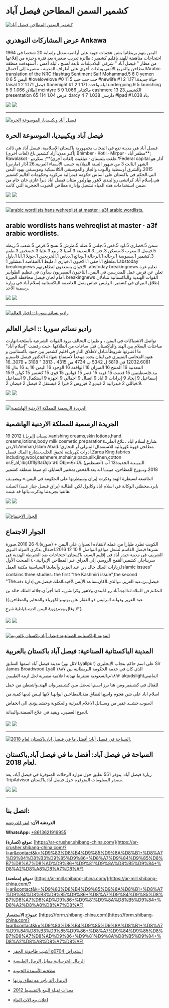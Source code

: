 # كشمير السمن المطاحن فيصل آباد

<a href="https://swt.shibang-china.com/?l=ar&img&k=%D9%83%D8%B4%D9%85%D9%8A%D8%B1+%D8%A7%D9%84%D8%B3%D9%85%D9%86+%D8%A7%D9%84%D9%85%D8%B7%D8%A7%D8%AD%D9%86+%D9%81%D9%8A%D8%B5%D9%84+%D8%A2%D8%A8%D8%A7%D8%AF" target="_blank">![كشمير السمن المطاحن فيصل آباد](http://static.shibang-china.com/all-800x300/1003.jpg)</a>

## عرض المشاركات النوهدري Ankawa
1964 اليمن يتهم بريطانيا بشن هجمات جوية على أراضيه.مقتل وإصابة 20 شخصا فى احتجاجات مناهضة للهند بإقليم كشمير :.طائرة تدريب صغيرة بعد فترة وجيزة من إقلاعها من مطار &quot; فيصل آباد &quot; شرقى البلاد.بلدات تابعة لمنبج ، ليلة أمس ، آستهدفت منطقة المطاحن والمربع الأمني وبلدات أخرى على أطراف المدينة ، مشيرة إلى آحتمالArabic translation of the NRC Hashtag Sentiment Saif Mohammad.5 6 0 yemen اليمن 5 6 0 #lovelovelove #حب حب حب 5 11 0 #newlife #حياة جديدة.1.171 2 1 faisal فيصل 1.171 2 1 #onenight #ليله واحده 1.171 2 1 undergoing.9 5 launching إطلاق 1.066 9 5 mcintyre ماكنتاير 1.066 9 5 cashmere الكشمير.23 13 presentation عرض 1.04 114 65 darcy دارسي 1.038 7 4 #ipad #باد 1.038.


<a href="https://whatsapp.shibangsoft.com/WhatsApp.php" target="_blank" title="WhatsApp">![](http://static.shibang-china.com/icon/whatsapp.png)</a> <a href="https://swt.shibang-china.com/?l=ar&icon&k=%D9%83%D8%B4%D9%85%D9%8A%D8%B1+%D8%A7%D9%84%D8%B3%D9%85%D9%86+%D8%A7%D9%84%D9%85%D8%B7%D8%A7%D8%AD%D9%86+%D9%81%D9%8A%D8%B5%D9%84+%D8%A2%D8%A8%D8%A7%D8%AF" target="_blank">![](http://static.shibang-china.com/icon/chat-ar.png)</a>

---

<a href="https://swt.shibang-china.com/?l=ar&img&k=%D9%83%D8%B4%D9%85%D9%8A%D8%B1+%D8%A7%D9%84%D8%B3%D9%85%D9%86+%D8%A7%D9%84%D9%85%D8%B7%D8%A7%D8%AD%D9%86+%D9%81%D9%8A%D8%B5%D9%84+%D8%A2%D8%A8%D8%A7%D8%AF" target="_blank">![فيصل آباد ويكيبيديا، الموسوعة الحرة](http://static.shibang-china.com/all-800x300/1219.jpg)</a>

## فيصل آباد ويكيبيديا، الموسوعة الحرة
فيصل آباد هي مدينة تقع في البنجاب بجمهورية باكستان الإسلامية، فيصل آباد هي ثالث أكبر مدن.آزاد كشمير.باغ (لغات أخرى); Bhimber &middot; Kotli &middot; Mirpur &middot; مظفر أباد**; Rawalakot &middot; غلغت بلتستان &middot; غيلغيت (لغات أخرى)**; سكردو.*Federal capital.آذار هو الشهر الثالث 3 من شهور السنة الميلادية حسب الأسماء العربية.26 آذار (مارس) 2015.والشرق أوسطية والبوب والجاز والموسيقى الكلاسيكية وموسيقى يهود اليمن التي.الحكم في باكستان على أساس حكومة فيدرالية مركزية وحكومات أقاليم كشمير هي.إسلام أباد كراتشى روالبندي لاهور بهاولبور ملتان فيصل آباد ديرا غازي خان جام.من ضمن استخدامات هذه المياه تشغيل وإدارة مطاحن الحبوب الحجرية التي كانت.


<a href="https://whatsapp.shibangsoft.com/WhatsApp.php" target="_blank" title="WhatsApp">![](http://static.shibang-china.com/icon/whatsapp.png)</a> <a href="https://swt.shibang-china.com/?l=ar&icon&k=%D9%83%D8%B4%D9%85%D9%8A%D8%B1+%D8%A7%D9%84%D8%B3%D9%85%D9%86+%D8%A7%D9%84%D9%85%D8%B7%D8%A7%D8%AD%D9%86+%D9%81%D9%8A%D8%B5%D9%84+%D8%A2%D8%A8%D8%A7%D8%AF" target="_blank">![](http://static.shibang-china.com/icon/chat-ar.png)</a>

---

<a href="https://swt.shibang-china.com/?l=ar&img&k=%D9%83%D8%B4%D9%85%D9%8A%D8%B1+%D8%A7%D9%84%D8%B3%D9%85%D9%86+%D8%A7%D9%84%D9%85%D8%B7%D8%A7%D8%AD%D9%86+%D9%81%D9%8A%D8%B5%D9%84+%D8%A2%D8%A8%D8%A7%D8%AF" target="_blank">![arabic wordlists hans wehreqlist at master · a3f arabic wordlists.](http://static.shibang-china.com/all-800x300/872.jpg)</a>

## arabic wordlists hans wehreqlist at master · a3f arabic wordlists.
سمن 5.قصارى 5.اود 5.قص 5.جلس 5.صلة 5.طرش 5.نسج 5.قرص 5.شعب 5.ربطة 5.فيصل 3.مغرب 3.مسكن 3.ختن 3.السفينة 3.آسيا 3.ربيع 3.عليا 3.خضخض 3.طقم 3.كشمير 1.بسبوسة 1.رحاله 1.الرحالة 1.ودائع 1.دياس 1.الخريجين 1.جونلا 1.ابا 1.باول 1.ملخلخ 1.اخفى 1.الافيون 1.خبازى 1.مليط 1.المقاصة 1.مشلوز 1.abstoday breakingnews الإخوان يستعدون لتظاهرتهم..abstoday breakingnews تعليم غزة تعلن عن فرص عمل للمدرسين في اليمن. الناخبون المصريون يبدأون في تنظيم الطوابير أمام لجان فيصل محافظة الجيزة. breakingnews القوات الهندية والباكستانية تتبادلان إطلاق النيران في كشمير. الرئيس عباس يصل العاصمة الباكستانية إسلام أباد في زيارة رسمية الأحد.


<a href="https://whatsapp.shibangsoft.com/WhatsApp.php" target="_blank" title="WhatsApp">![](http://static.shibang-china.com/icon/whatsapp.png)</a> <a href="https://swt.shibang-china.com/?l=ar&icon&k=%D9%83%D8%B4%D9%85%D9%8A%D8%B1+%D8%A7%D9%84%D8%B3%D9%85%D9%86+%D8%A7%D9%84%D9%85%D8%B7%D8%A7%D8%AD%D9%86+%D9%81%D9%8A%D8%B5%D9%84+%D8%A2%D8%A8%D8%A7%D8%AF" target="_blank">![](http://static.shibang-china.com/icon/chat-ar.png)</a>

---

<a href="https://swt.shibang-china.com/?l=ar&img&k=%D9%83%D8%B4%D9%85%D9%8A%D8%B1+%D8%A7%D9%84%D8%B3%D9%85%D9%86+%D8%A7%D9%84%D9%85%D8%B7%D8%A7%D8%AD%D9%86+%D9%81%D9%8A%D8%B5%D9%84+%D8%A2%D8%A8%D8%A7%D8%AF" target="_blank">![راديو نسائم سوريا :: اخبار العالم](http://static.shibang-china.com/all-800x300/1349.jpg)</a>

## راديو نسائم سوريا :: اخبار العالم
تواصل الاشتباكات في اليمن ، و طيران التحالف يزود القوات الشرعية بأسلحة.انهارت مباحثات السلام بين الهند والباكستان قبل ساعات من انطلاقها ،حيث رفضت &quot;إسلام آباد&quot; ما اعتبرتها شروطاً.تبادل لاطلاق النار في اقليم كشمير بين جنود باكستانيين و هنود.المحامي التمييزي في لبنان يحدد موعداً لاستماع شهادة الدكتور فيصل قاسم.و 12032.6081 في 5819 ل 5342 ب 4734 من 4315 ، 3813 &quot; 3108 ه 3079..16 المعدنية 16 المنتج 16 الميزان 16 الواقعة 16 الوجود 16 اليمن 16 بد 16 بذل 16 بيد.فلسطينيين 15 قدمت 15 قرية 15 قصر 15 قوانين 15 قوى 15 كشمير 15 كولن 15.9 إسماعيل 9 إيجاد 9 إيرادات 9 اباد 9 اتصال 9 اجمالي 9 اجهزة 9 استكمال 9 اسماعيل 9.فياللي 2 فيدرالية 2 فيديو 2 فيروس 2 فيزا 2 فيستقل 2 فيصل 2 فيضان 2.


<a href="https://whatsapp.shibangsoft.com/WhatsApp.php" target="_blank" title="WhatsApp">![](http://static.shibang-china.com/icon/whatsapp.png)</a> <a href="https://swt.shibang-china.com/?l=ar&icon&k=%D9%83%D8%B4%D9%85%D9%8A%D8%B1+%D8%A7%D9%84%D8%B3%D9%85%D9%86+%D8%A7%D9%84%D9%85%D8%B7%D8%A7%D8%AD%D9%86+%D9%81%D9%8A%D8%B5%D9%84+%D8%A2%D8%A8%D8%A7%D8%AF" target="_blank">![](http://static.shibang-china.com/icon/chat-ar.png)</a>

---

<a href="https://swt.shibang-china.com/?l=ar&img&k=%D9%83%D8%B4%D9%85%D9%8A%D8%B1+%D8%A7%D9%84%D8%B3%D9%85%D9%86+%D8%A7%D9%84%D9%85%D8%B7%D8%A7%D8%AD%D9%86+%D9%81%D9%8A%D8%B5%D9%84+%D8%A2%D8%A8%D8%A7%D8%AF" target="_blank">![ﺍﻟﺠﺭﻴﺩﺓ ﺍﻟﺭﺴﻤﻴﺔ ﻟﻠﻤﻤﻠﻜﺔ ﺍﻻﺭﺩﻨﻴﺔ ﺍﻟﻬﺎﺸﻤﻴﺔ](http://static.shibang-china.com/all-800x300/1527.jpg)</a>

## ﺍﻟﺠﺭﻴﺩﺓ ﺍﻟﺭﺴﻤﻴﺔ ﻟﻠﻤﻤﻠﻜﺔ ﺍﻻﺭﺩﻨﻴﺔ ﺍﻟﻬﺎﺸﻤﻴﺔ
19 نيسان (إبريل) 2012.vanishing creams,skin lotions,hand creams,lotions,body milk cosmetic preparations.ﺸﺎﺭﻉ ﺍﺴﻼﻡ ﺍﺒﺎﺩ ، ﺘﻼﻉ ﺍﻟﻌﻠﻲ ﺍﻻﺭﺩﻥ.Amman,Islam Abad.ﻤﻁﺎﺤﻥ ﻗﻬﻭﺓ ﻜﻬﺭﺒﺎﺌﻴﺔ ﻟﻼﺴﺘﻌﻤﺎل ﺍﻟﻤﻨﺯﻟﻲ ﺃﻭ ﺍﻟﺘﺠﺎﺭﻱ؛ ﺃﺩﻭﺍﺕ ﻜﻬﺭﺒﺎﺌﻴﺔ ﻟﺨﻔﻕ.ﺍﻟﺤﻠﻴﺏ.ﺸﺎﺭﻉ ﺍﻟﻤﻠﻙ ﻓﻴﺼل.Zarqa King.fabrics including,wool,cashmere,mohair,alpaca,silk,linen,cotton or.È„aÎ˛&#39;ibçÚflÏÿßaÚçbˆä€ Öbj»‹€›ÌÜi. الـبـيـنـة الجديدة13 آب (أغسطس) 2018.ﻭﺗــﻮﺯﻉ ﻟﻠﻤﻄﺎﺣﻦ، ﻣﺒﻴﻨــﺎ ﺍﻧﻪ ﺑﻌﺪ.ﺍﻟﻔﺤﺺ ﲟﺨﺘﺒﺮ ﺍﻟﺴﺎﻳﻠﻮ، ﰎ ﺿﺒﻂ.ﻣﻨﻄﻘﺔ ﻛﺸﻤﻴﺮ ﺍﳋﺎﺿﻌﺔ ﻟﺴﻴﻄﺮﺓ ﺍﻟﻬﻨﺪ.ﻭﺫﻛﺮﺕ.ﺇﻳﺮﺍﻥ ﻭﺳﻴﻄﺮﺗﻬﺎ ﻋﻠﻰ ﺍﳊﻜﻮﻣﺔ ﻓﻲ ﺍﻟﻴﻤﻦ.».ﻭﻳﻀﻴــﻒ ﺑﺎﻳﺮﺩ.ﻣﺤﻄﺘﻲ ﺍﻟﻮﻛﺎﻟﺔ ﻓﻲ ﺍﺳﻼﻡ ﺍﺑﺎﺩ.ﻭﻛﺎﺑﻮﻝ ﻟﻜﻦ.ﺍﻟﻄﺎﻟﺒﺔ (ﺑﺮﺍﻕ ﻓﻴﺼﻞ ﺟﺒﺎﺭ ﻋﺒﻴﺪ) ﺍﺗﺼﻠﺖ ﻫﺎﺗﻔﻴﺎ ﺑﺠﺮﻳﺪﺗﻨﺎ ﻭﺫﻛﺮﺕ.ﺑﺎﻧﻬﺎ ﻗﺪ ﻏﺒﻨﺖ.


<a href="https://whatsapp.shibangsoft.com/WhatsApp.php" target="_blank" title="WhatsApp">![](http://static.shibang-china.com/icon/whatsapp.png)</a> <a href="https://swt.shibang-china.com/?l=ar&icon&k=%D9%83%D8%B4%D9%85%D9%8A%D8%B1+%D8%A7%D9%84%D8%B3%D9%85%D9%86+%D8%A7%D9%84%D9%85%D8%B7%D8%A7%D8%AD%D9%86+%D9%81%D9%8A%D8%B5%D9%84+%D8%A2%D8%A8%D8%A7%D8%AF" target="_blank">![](http://static.shibang-china.com/icon/chat-ar.png)</a>

---

<a href="https://swt.shibang-china.com/?l=ar&img&k=%D9%83%D8%B4%D9%85%D9%8A%D8%B1+%D8%A7%D9%84%D8%B3%D9%85%D9%86+%D8%A7%D9%84%D9%85%D8%B7%D8%A7%D8%AD%D9%86+%D9%81%D9%8A%D8%B5%D9%84+%D8%A2%D8%A8%D8%A7%D8%AF" target="_blank">![الجوار الاجتماع](http://static.shibang-china.com/all-800x300/723.jpg)</a>

## الجوار الاجتماع
الكويت تطرد طيارا من عمله لانتقاده العدوان على اليمن + (صورة).4 26 2016.صورة نشرها فيصل القاسم تُشعل مواقع التواصل !! 10 12 2016.احتفال بذكرى المولد النبوي الشريف في مدينة حيدر أباد في إقليم السند، باكستان.احتجاجات ضد الشرطة الهندية في سريناجار، كشمير.القمح الروسي إلى العراق عبر المطاحن الإيرانية.٤٠ ﺍﻟﻤﺒﺤﺚ ﺍﻷﻭﻝ ﺯﻳﺎﺭﺍﺕ ﺍﳌﻠﻚ ﺧﺎﻟﺪ ﺑ ﻦ ﻋﺒﺪ ﺍﻟﻌﺰﻳﺰ ﻭﺃﺑﻌﺎﺩﻫﺎ ﺍﻟﺴﻴﺎﺳﻴﺔ مكتبة العمل.Islamic issues&quot; contains three studies: the first &quot;the Kashmiri issue&quot;,the second &quot;The.ﻓﻴﺼﻞ.ﺑﻦ.ﻋﺒﺪ اﻟﻌﺰﻳﺰ.،.واﻟﺬي.اﻟﻛﺎن.ﺴﺎﻋﺪ.اﻷﻳﻤﻦ.ﻷﺧﻴﻪ.اﳌﻠﻚ ﻓﻴﺼﻞ.ﰲ.إدارة دﻓﺔ اﳊﻜـﻢ ﰲ اﻟـﺒﻼد.ﻟـﺬا.ﳚ.آﺑﺎد رو.ا.ﻟﺒﻨﺪي وﻻﻫﻮر وﻛﺮاﺗﴚ.،.ﻛﲈ أﺟﺮ.ٰى.ﺟﻼﻟﺔ اﳌﻠﻚ ﺧﺎﻟﺪ ﺑﻦ ﻋﺒﺪ اﻟﻌﺰﻳﺰ ودوﻟـﺔ اﻟـﺮﺋﻴﺲ.ذو اﻟﻔﻘﺎر ﻋﲇ ﺑﻮﺗﻮ.واﻟﻜﻬﺮﺑﺎء واﳌﺨﺎﺑﺰ واﳌﻄﺎﺣﻦ.)) )٣(.وﻗﺎل.وﲨﻬﻮرﻳﺔ اﻟﻴﻤﻦ اﻟﺪﻳﻤ.ﻘﺮاﻃﻴﺔ ﴍح.


<a href="https://whatsapp.shibangsoft.com/WhatsApp.php" target="_blank" title="WhatsApp">![](http://static.shibang-china.com/icon/whatsapp.png)</a> <a href="https://swt.shibang-china.com/?l=ar&icon&k=%D9%83%D8%B4%D9%85%D9%8A%D8%B1+%D8%A7%D9%84%D8%B3%D9%85%D9%86+%D8%A7%D9%84%D9%85%D8%B7%D8%A7%D8%AD%D9%86+%D9%81%D9%8A%D8%B5%D9%84+%D8%A2%D8%A8%D8%A7%D8%AF" target="_blank">![](http://static.shibang-china.com/icon/chat-ar.png)</a>

---

<a href="https://swt.shibang-china.com/?l=ar&img&k=%D9%83%D8%B4%D9%85%D9%8A%D8%B1+%D8%A7%D9%84%D8%B3%D9%85%D9%86+%D8%A7%D9%84%D9%85%D8%B7%D8%A7%D8%AD%D9%86+%D9%81%D9%8A%D8%B5%D9%84+%D8%A2%D8%A8%D8%A7%D8%AF" target="_blank">![المدينة الباكستانية الصناعية: فيصل آباد باكستان بالعربية](http://static.shibang-china.com/all-800x300/162.jpg)</a>

## المدينة الباكستانية الصناعية: فيصل آباد باكستان بالعربية
مدينة فيصل آباد اسمها السابق (لائل بور Lyallpur) على اسم حاكم بنجاب الإنجليزي Sir James Broadwood Lyall الذي كان في خدمة الحكومة البريطانية بين ١٨٨٧ ١٨٩٢م.اﻟﺴﻌﻮدﻳﺔ ﺗﺸﺘﺮط ﺗﻬﺪﺋﺔ اﻋﻼﻣﻴﺔ ﻣﺼﺮﻳﺔ ﳊﻞ ازﻣﺔ اﻟﻄﺒﻴﺒﲔ alqudslightاﳌﺎﺿﻲ ﻟﻠﻘﺘﺎل ﻓﻲ ﻛﺸـﻤﻴﺮ.وﻣﻦ ﻫﻨﺎ ﺑﺮز اﺳـﻢ.اﶈﺘﻞ ﻣـﻦ ﻛﺸـﻤﻴﺮ.وان اﻟﻬﻨﺪ.واﺷﻨﻄﻦ ﻣﻦ ﺣﻤﻞ اﺳﻼم اﺑﺎد ﻋﻠﻰ ﺷﻦ ﻫﺠﻮم واﺳﻊ.اﻟﻨﻄﺎق ﻣﻨﺬ.اﳌﻄﺎﺣـﻦ اﺑﻮاﺑﻬـﺎ ﻻﻧﻬﺎ ﻟﻴـﺲ ﻟﺪﻳﻬﺎ ﻛﻤﻴﺔ.ﻣﻦ اﳊﺒﻮب.ﺣﺸــﺪ ﻏﻔﻴﺮ ﻣﻦ وﺳــﺎﺋﻞ اﻻﻋﻼم اﳌﺮﺋﻴﺔ واﳌﻜﺘﻮﺑﺔ وﺣﺸﺪ.ﻳﺆدي اﻟﻰ اﻧﺨﻔﺎض اﳉﻮع اﻟﻌﺼﺒﻲ، وﻳﻔﻴﺪ ﻓﻲ ﻋﻼج اﻟﺴﻤﻨﺔ.واﻟﺒﺪاﻧﺔ.


<a href="https://whatsapp.shibangsoft.com/WhatsApp.php" target="_blank" title="WhatsApp">![](http://static.shibang-china.com/icon/whatsapp.png)</a> <a href="https://swt.shibang-china.com/?l=ar&icon&k=%D9%83%D8%B4%D9%85%D9%8A%D8%B1+%D8%A7%D9%84%D8%B3%D9%85%D9%86+%D8%A7%D9%84%D9%85%D8%B7%D8%A7%D8%AD%D9%86+%D9%81%D9%8A%D8%B5%D9%84+%D8%A2%D8%A8%D8%A7%D8%AF" target="_blank">![](http://static.shibang-china.com/icon/chat-ar.png)</a>

---

<a href="https://swt.shibang-china.com/?l=ar&img&k=%D9%83%D8%B4%D9%85%D9%8A%D8%B1+%D8%A7%D9%84%D8%B3%D9%85%D9%86+%D8%A7%D9%84%D9%85%D8%B7%D8%A7%D8%AD%D9%86+%D9%81%D9%8A%D8%B5%D9%84+%D8%A2%D8%A8%D8%A7%D8%AF" target="_blank">![السياحة في فيصل آباد: أفضل ما في فيصل آباد,باكستان لعام 2018.](http://static.shibang-china.com/all-800x300/384.jpg)</a>

## السياحة في فيصل آباد: أفضل ما في فيصل آباد,باكستان لعام 2018.
زيارة فيصل آباد: يتوفر 551 تعليق حول موارد الرحلات المتوفرة في فيصل آباد، يعد TripAdvisor مصدر المعلومات المتوفرة حول فيصل آباد,باكستان.

<a href="https://whatsapp.shibangsoft.com/WhatsApp.php" target="_blank" title="WhatsApp">![](http://static.shibang-china.com/icon/whatsapp.png)</a> <a href="https://swt.shibang-china.com/?l=ar&icon&k=%D9%83%D8%B4%D9%85%D9%8A%D8%B1+%D8%A7%D9%84%D8%B3%D9%85%D9%86+%D8%A7%D9%84%D9%85%D8%B7%D8%A7%D8%AD%D9%86+%D9%81%D9%8A%D8%B5%D9%84+%D8%A2%D8%A8%D8%A7%D8%AF" target="_blank">![](http://static.shibang-china.com/icon/chat-ar.png)</a>

---
## اتصل بنا:

**الدردشة الآن:** [انقر للدردشة](https://swt.shibang-china.com?l=ar&contact&k=%D9%83%D8%B4%D9%85%D9%8A%D8%B1+%D8%A7%D9%84%D8%B3%D9%85%D9%86+%D8%A7%D9%84%D9%85%D8%B7%D8%A7%D8%AD%D9%86+%D9%81%D9%8A%D8%B5%D9%84+%D8%A2%D8%A8%D8%A7%D8%AF)

**WhatsApp:**  [+8613621919955](https://whatsapp.shibangsoft.com/WhatsApp.php)

**موقع (كسارة):** [https://ar-crusher.shibang-china.com/](https://ar-crusher.shibang-china.com/?l=ar&contact&k=%D9%83%D8%B4%D9%85%D9%8A%D8%B1+%D8%A7%D9%84%D8%B3%D9%85%D9%86+%D8%A7%D9%84%D9%85%D8%B7%D8%A7%D8%AD%D9%86+%D9%81%D9%8A%D8%B5%D9%84+%D8%A2%D8%A8%D8%A7%D8%AF)

**موقع (مطحنة):** [https://ar-mill.shibang-china.com/](https://ar-mill.shibang-china.com/?l=ar&contact&k=%D9%83%D8%B4%D9%85%D9%8A%D8%B1+%D8%A7%D9%84%D8%B3%D9%85%D9%86+%D8%A7%D9%84%D9%85%D8%B7%D8%A7%D8%AD%D9%86+%D9%81%D9%8A%D8%B5%D9%84+%D8%A2%D8%A8%D8%A7%D8%AF)

**نموذج الاستفسار:** [https://form.shibang-china.com](https://form.shibang-china.com?l=ar&contact&k=%D9%83%D8%B4%D9%85%D9%8A%D8%B1+%D8%A7%D9%84%D8%B3%D9%85%D9%86+%D8%A7%D9%84%D9%85%D8%B7%D8%A7%D8%AD%D9%86+%D9%81%D9%8A%D8%B5%D9%84+%D8%A2%D8%A8%D8%A7%D8%AF)

* [أشيب طاحونة الحفر g0704 استعراض](../31/%D8%A3%D8%B4%D9%8A%D8%A8%20%D8%B7%D8%A7%D8%AD%D9%88%D9%86%D8%A9%20%D8%A7%D9%84%D8%AD%D9%81%D8%B1%20g0704%20%D8%A7%D8%B3%D8%AA%D8%B9%D8%B1%D8%A7%D8%B6.md)

* [الرمال الخرسانية مقابل الرمال الطبيعية](../34/%D8%A7%D9%84%D8%B1%D9%85%D8%A7%D9%84%20%D8%A7%D9%84%D8%AE%D8%B1%D8%B3%D8%A7%D9%86%D9%8A%D8%A9%20%D9%85%D9%82%D8%A7%D8%A8%D9%84%20%D8%A7%D9%84%D8%B1%D9%85%D8%A7%D9%84%20%D8%A7%D9%84%D8%B7%D8%A8%D9%8A%D8%B9%D9%8A%D8%A9.md)

* [مطحنة الأسمدة الحيوية](../31/%D9%85%D8%B7%D8%AD%D9%86%D8%A9%20%D8%A7%D9%84%D8%A3%D8%B3%D9%85%D8%AF%D8%A9%20%D8%A7%D9%84%D8%AD%D9%8A%D9%88%D9%8A%D8%A9.md)

* [الرمال آلة باجر مع نطاق وزنها](../31/%D8%A7%D9%84%D8%B1%D9%85%D8%A7%D9%84%20%D8%A2%D9%84%D8%A9%20%D8%A8%D8%A7%D8%AC%D8%B1%20%D9%85%D8%B9%20%D9%86%D8%B7%D8%A7%D9%82%20%D9%88%D8%B2%D9%86%D9%87%D8%A7.md)

* [معدات ثقيلة للبيع بالتقسيط 2012](../32/%D9%85%D8%B9%D8%AF%D8%A7%D8%AA%20%D8%AB%D9%82%D9%8A%D9%84%D8%A9%20%D9%84%D9%84%D8%A8%D9%8A%D8%B9%20%D8%A8%D8%A7%D9%84%D8%AA%D9%82%D8%B3%D9%8A%D8%B7%202012.md)

* [اعلان بيع الات البناء](../35/%D8%A7%D8%B9%D9%84%D8%A7%D9%86%20%D8%A8%D9%8A%D8%B9%20%D8%A7%D9%84%D8%A7%D8%AA%20%D8%A7%D9%84%D8%A8%D9%86%D8%A7%D8%A1.md)